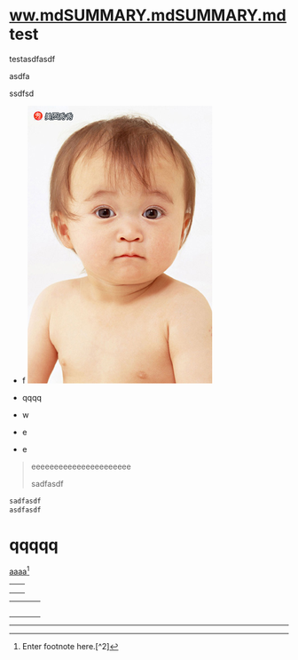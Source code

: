 # [ww.md](ww.md)[SUMMARY.md](SUMMARY.md)[SUMMARY.md](SUMMARY.md)test

testasdfasdf

asdfa

ssdfsd

* f ![](/assets/示例图片_03.jpg)

* qqqq

* w
* e
* e

> eeeeeeeeeeeeeeeeeeeeee
>
> sadfasdf

```
sadfasdf
asdfasdf
```

# qqqqq

[aaaa](http://www.b.com)[^1]

|  |  |
| :--- | :--- |
|  |  |
|  |  |
|  |  |

|  |  |  |  |
| :--- | :--- | :--- | :--- |
|  |  |  |  |
|  |  |  |  |
|  |  |  |  |
|  |  |  |  |
|  |  |  |  |

---

[^1]: Enter footnote here.[^2]

